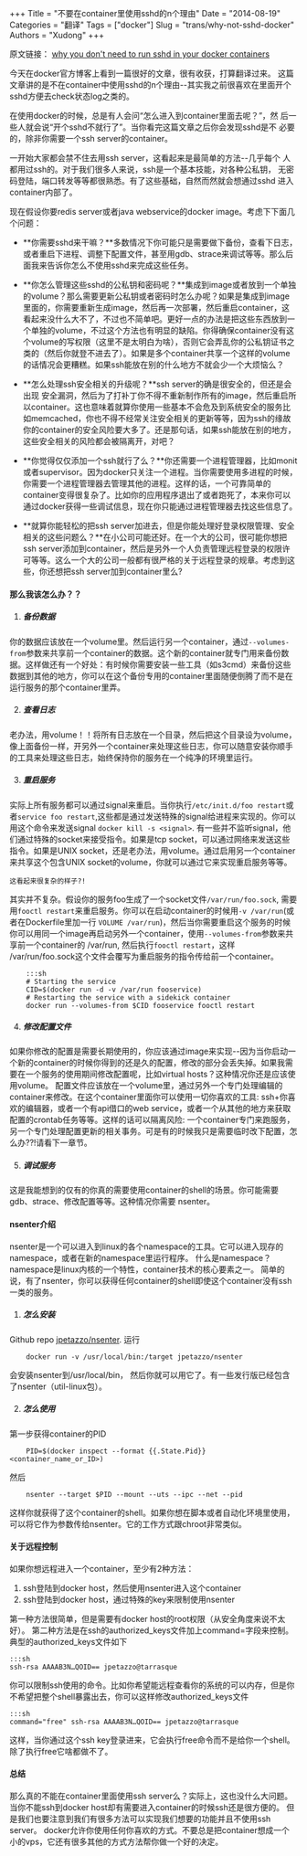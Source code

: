 +++
Title = "不要在container里使用sshd的n个理由"
Date = "2014-08-19"
Categories = "翻译"
Tags = ["docker"]
Slug = "trans/why-not-sshd-docker"
Authors = "Xudong"
+++

原文链接： [why you don't need to run sshd in your docker containers](http://blog.docker.com/2014/06/why-you-dont-need-to-run-sshd-in-docker)

今天在docker官方博客上看到一篇很好的文章，很有收获，打算翻译过来。
这篇文章讲的是不在container中使用sshd的n个理由--其实我之前很喜欢在里面开个sshd方便去check状态log之类的。

在使用docker的时候，总是有人会问“怎么进入到container里面去呢？”，然
后一些人就会说“开个sshd不就行了”。当你看完这篇文章之后你会发现sshd是不
必要的，除非你需要一个ssh server的container。

一开始大家都会禁不住去用ssh server，这看起来是最简单的方法--几乎每个
人都用过ssh的。对于我们很多人来说，ssh是一个基本技能，对各种公私钥，
无密码登陆，端口转发等等都很熟悉。有了这些基础，自然而然就会想通过sshd
进入container内部了。

现在假设你要redis server或者java webservice的docker image。考虑下下面几个问题：

* **你需要sshd来干嘛？**多数情况下你可能只是需要做下备份，查看下日志，或者重启下进程、调整下配置文件，甚至用gdb、strace来调试等等。那么后面我来告诉你怎么不使用sshd来完成这些任务。

<!--more-->

* **你怎么管理这些sshd的公私钥和密码呢？**集成到image或者放到一个单独的volume？那么需要更新公私钥或者密码时怎么办呢？如果是集成到image里面的，你需要重新生成image，然后再一次部署，然后重启container，这看起来没什么大不了，不过也不简单吧。更好一点的办法是把这些东西放到一个单独的volume，不过这个方法也有明显的缺陷。你得确保container没有这个volume的写权限（这里不是太明白为啥），否则它会弄乱你的公私钥证书之类的（然后你就登不进去了）。如果是多个container共享一个这样的volume的话情况会更糟糕。如果ssh能放在别的什么地方不就会少一个大烦恼么？

* **怎么处理ssh安全相关的升级呢？**ssh server的确是很安全的，但还是会出现
安全漏洞，然后为了打补丁你不得不重新制作所有的image，然后重启所以container。这也意味着就算你使用一些基本不会危及到系统安全的服务比如memcached，你也不得不经常关注安全相关的更新等等，因为ssh的缘故你的container的安全风险要大多了。还是那句话，如果ssh能放在别的地方，这些安全相关的风险都会被隔离开，对吧？

* **你觉得仅仅添加一个ssh就行了么？**你还需要一个进程管理器，比如monit或者supervisor。因为docker只关注一个进程。当你需要使用多进程的时候，你需要一个进程管理器去管理其他的进程。这样的话，一个可靠简单的container变得很复杂了。比如你的应用程序退出了或者跑死了，本来你可以通过docker获得一些调试信息，现在你只能通过进程管理器去找这些信息了。

* **就算你能轻松的把ssh server加进去，但是你能处理好登录权限管理、安全相关的这些问题么？**在小公司可能还好。在一个大的公司，很可能你想把ssh server添加到container，然后是另外一个人负责管理远程登录的权限许可等等。这么一个大的公司一般都有很严格的关于远程登录的规章。考虑到这些，你还想把ssh server加到container里么?

#### 那么我该怎么办？？

1. ##### 备份数据
你的数据应该放在一个volume里。然后运行另一个container，通过`--volumes-from`参数来共享前一个container的数据。这个新的container就专门用来备份数据。这样做还有一个好处：有时候你需要安装一些工具（如s3cmd）来备份这些数据到其他的地方，你可以在这个备份专用的container里面随便倒腾了而不是在运行服务的那个container里弄。

2. ##### 查看日志
老办法，用volume！！将所有日志放在一个目录，然后把这个目录设为volume，像上面备份一样，开另外一个container来处理这些日志，你可以随意安装你顺手的工具来处理这些日志，始终保持你的服务在一个纯净的环境里运行。

3. ##### 重启服务
实际上所有服务都可以通过signal来重启。当你执行`/etc/init.d/foo
restart`或者`service foo restart`,这些都是通过发送特殊的signal给进程来实现的。你可以用这个命令来发送signal `docker
kill -s <signal>`.
有一些并不监听signal，他们通过特殊的socket来接受指令。如果是tcp
socket，可以通过网络来发送这些指令。如果是UNIX
socket，还是老办法，用volume。通过启用另一个container来共享这个包含UNIX socket的volume，你就可以通过它来实现重启服务等等。

    这看起来很复杂的样子?!
其实并不复杂。假设你的服务foo生成了一个socket文件`/var/run/foo.sock`,
需要用`fooctl restart`来重启服务。你可以在启动container的时候用`-v /var/run`(或者在Dockerfile里加一行 `VOLUME /var/run`)，然后当你需要重启这个服务的时候你可以用同一个image再启动另外一个container，使用`--volumes-from`参数来共享前一个container的 /var/run, 然后执行`fooctl restart`，这样 /var/run/foo.sock这个文件会覆写为重启服务的指令传给前一个container。

        :::sh
        # Starting the service
        CID=$(docker run -d -v /var/run fooservice)
        # Restarting the service with a sidekick container
        docker run --volumes-from $CID fooservice fooctl restart


4. ##### 修改配置文件
如果你修改的配置是需要长期使用的，你应该通过image来实现--因为当你启动一个新的container的时候你得到的还是久的配置，修改的部分会丢失掉。如果我需要在一个服务的使用期间修改配置呢，比如virtual
hosts？这种情况你还是应该使用volume。
配置文件应该放在一个volume里，通过另外一个专门处理编辑的container来修改。在这个container里面你可以使用一切你喜欢的工具:
ssh+你喜欢的编辑器，或者一个有api借口的web
service，或者一个从其他的地方来获取配置的crontab任务等等。这样的话可以隔离风险:
一个container专门来跑服务，另一个专门处理配置更新的相关事务。可是有的时候我只是需要临时改下配置，怎么办??!请看下一章节。

5. ##### 调试服务
这是我能想到的仅有的你真的需要使用container的shell的场景。你可能需要gdb、strace、修改配置等等。这种情况你需要
nsenter。

#### nsenter介绍
nsenter是一个可以进入到linux的各个namespace的工具。它可以进入现存的namespace，或者在新的namespace里运行程序。
什么是namespace？namespace是linux内核的一个特性，container技术的核心要素之一。
简单的说，有了nsenter，你可以获得任何container的shell即使这个container没有ssh一类的服务。

1. ##### 怎么安装
Github repo [jpetazzo/nsenter](https://github.com/jpetazzo/nsenter). 运行

        docker run -v /usr/local/bin:/target jpetazzo/nsenter
会安装nsenter到/usr/local/bin，
然后你就可以用它了。有一些发行版已经包含了nsenter（util-linux包）。

2. ##### 怎么使用
第一步获得container的PID

        PID=$(docker inspect --format {{.State.Pid}} <container_name_or_ID>)
然后

        nsenter --target $PID --mount --uts --ipc --net --pid
这样你就获得了这个container的shell。如果你想在脚本或者自动化环境里使用，可以将它作为参数传给nsenter。它的工作方式跟chroot非常类似。

#### 关于远程控制
如果你想远程进入一个container，至少有2种方法：

1. ssh登陆到docker host，然后使用nsenter进入这个container
2. ssh登陆到docker host，通过特殊的key来限制使用nsenter

第一种方法很简单，但是需要有docker host的root权限（从安全角度来说不太好）。
第二种方法是在ssh的authorized_keys文件加上command=字段来控制。
典型的authorized_keys文件如下

    :::sh
    ssh-rsa AAAAB3N…QOID== jpetazzo@tarrasque

你可以限制ssh使用的命令。比如你希望能远程查看你的系统的可以内存，但是你不希望把整个shell暴露出去，你可以这样修改authorized_keys文件

    :::sh
    command="free" ssh-rsa AAAAB3N…QOID== jpetazzo@tarrasque

这样，当你通过这个ssh
key登录进来，它会执行free命令而不是给你一个shell。除了执行free它啥都做不了。

#### 总结
那么真的不能在container里面使用ssh server么？实际上，这也没什么大问题。当你不能ssh到docker host却有需要进入container的时候ssh还是很方便的。
但是我们也要注意到我们有很多方法可以实现我们想要的功能并且不使用ssh server。
docker允许你使用任何你喜欢的方式。不要总是把container想成一个小的vps，它还有很多其他的方式方法帮你做一个好的决定。
